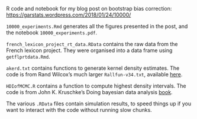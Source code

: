 R code and notebook for my blog post on bootstrap bias correction:
<https://garstats.wordpress.com/2018/01/24/10000/>

`10000_experiments.Rmd` generates all the figures presented in the post, and the notebook `10000_experiments.pdf`.

`french_lexicon_project_rt_data.RData` contains the raw data from the French lexicon project. They were organised into a data frame using `getflprtdata.Rmd`.

`akerd.txt` contains functions to generate kernel density estimates.
The code is from Rand Wilcox’s much larger `Rallfun-v34.txt`, available [here](http://dornsife.usc.edu/labs/rwilcox/software/).

`HDIofMCMC.R` contains a function to compute highest density intervals.
The code is from John K. Kruschke’s Doing bayesian data analysis [book](https://sites.google.com/site/doingbayesiandataanalysis/).

The various `.RData` files contain simulation results, to speed things up if you want to interact with the code without running slow chunks.